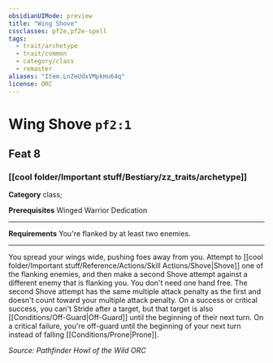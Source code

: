 ```yaml
---
obsidianUIMode: preview
title: "Wing Shove"
cssclasses: pf2e,pf2e-spell
tags:
  - trait/archetype
  - trait/common
  - category/class
  - remaster
aliases: "Item.LnZeUdxVMpkHu64q"
license: ORC
---
```

# Wing Shove `pf2:1`
## Feat 8
### [[cool folder/Important stuff/Bestiary/zz_traits/archetype]]

**Category** class; 



**Prerequisites** Winged Warrior Dedication
* * *
**Requirements** You're flanked by at least two enemies.

* * *

You spread your wings wide, pushing foes away from you. Attempt to [[cool folder/Important stuff/Reference/Actions/Skill Actions/Shove|Shove]] one of the flanking enemies, and then make a second Shove attempt against a different enemy that is flanking you. You don't need one hand free. The second Shove attempt has the same multiple attack penalty as the first and doesn't count toward your multiple attack penalty. On a success or critical success, you can't Stride after a target, but that target is also [[Conditions/Off-Guard|Off-Guard]] until the beginning of their next turn. On a critical failure, you're off-guard until the beginning of your next turn instead of falling [[Conditions/Prone|Prone]].

*Source: Pathfinder Howl of the Wild*
*ORC*